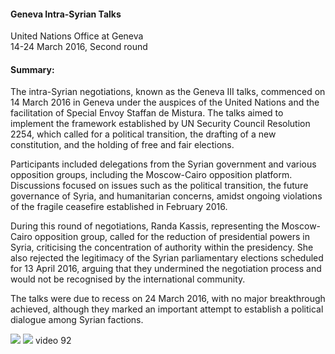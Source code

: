 <h4>Geneva Intra-Syrian Talks</h4>


United Nations Office at Geneva
<br>
14-24 March 2016, Second round

	
<h4>Summary:</h4>	

The intra-Syrian negotiations, known as the Geneva III talks, commenced on 14 March 2016 in Geneva under the auspices of the United Nations and the facilitation of Special Envoy Staffan de Mistura. The talks aimed to implement the framework established by UN Security Council Resolution 2254, which called for a political transition, the drafting of a new constitution, and the holding of free and fair elections.

Participants included delegations from the Syrian government and various opposition groups, including the Moscow-Cairo opposition platform. Discussions focused on issues such as the political transition, the future governance of Syria, and humanitarian concerns, amidst ongoing violations of the fragile ceasefire established in February 2016.

During this round of negotiations, Randa Kassis, representing the Moscow-Cairo opposition group, called for the reduction of presidential powers in Syria, criticising the concentration of authority within the presidency. She also rejected the legitimacy of the Syrian parliamentary elections scheduled for 13 April 2016, arguing that they undermined the negotiation process and would not be recognised by the international community.

The talks were due to recess on 24 March 2016, with no major breakthrough achieved, although they marked an important attempt to establish a political dialogue among Syrian factions.

![](90.JPG)
![](91.JPG)
video 92
